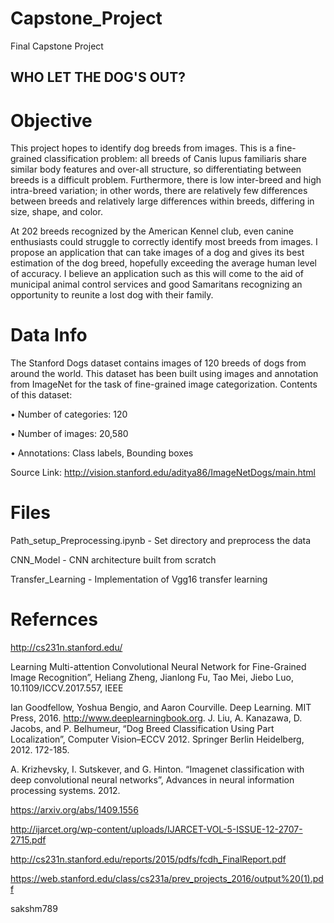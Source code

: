 # Capstone_Project
Final Capstone Project

## WHO LET THE DOG'S OUT?


# Objective

This project hopes to identify dog breeds from images. This is a fine-grained classification problem: all breeds of Canis lupus familiaris share similar body features and over-all structure, so differentiating between breeds is a difficult problem. Furthermore, there is low inter-breed and high intra-breed variation; in other words, there are relatively few differences between breeds and relatively large differences within breeds, differing in size, shape, and color.

At 202 breeds recognized by the American Kennel club, even canine enthusiasts could struggle to correctly identify most breeds from images. I propose an application that can take images of a dog and gives its best estimation of the dog breed, hopefully exceeding the average human level of accuracy. I believe an application such as this will come to the aid of municipal animal control services and good Samaritans recognizing an opportunity to reunite a lost dog with their family.



# Data Info

The Stanford Dogs dataset contains images of 120 breeds of dogs from around the world. This dataset has been built using images and annotation from ImageNet for the task of fine-grained image categorization. Contents of this dataset: 

•	Number of categories: 120

•	Number of images: 20,580

•	Annotations: Class labels, Bounding boxes

Source Link: http://vision.stanford.edu/aditya86/ImageNetDogs/main.html


# Files

Path_setup_Preprocessing.ipynb - Set directory and preprocess the data

CNN_Model - CNN architecture built from scratch

Transfer_Learning - Implementation of Vgg16 transfer learning

# Refernces

http://cs231n.stanford.edu/

Learning Multi-attention Convolutional Neural Network for Fine-Grained Image Recognition”, Heliang Zheng, Jianlong Fu, Tao Mei, Jiebo Luo, 10.1109/ICCV.2017.557, IEEE

Ian Goodfellow, Yoshua Bengio, and Aaron Courville. Deep Learning. MIT Press, 2016. http://www.deeplearningbook.org.
J. Liu, A. Kanazawa, D. Jacobs, and P. Belhumeur, “Dog Breed Classification Using Part Localization”, Computer Vision–ECCV 2012. Springer Berlin Heidelberg, 2012. 172-185.

A. Krizhevsky, I. Sutskever, and G. Hinton. “Imagenet classification with deep convolutional neural networks”, Advances in neural information processing systems. 2012.

https://arxiv.org/abs/1409.1556

http://ijarcet.org/wp-content/uploads/IJARCET-VOL-5-ISSUE-12-2707-2715.pdf

http://cs231n.stanford.edu/reports/2015/pdfs/fcdh_FinalReport.pdf

https://web.stanford.edu/class/cs231a/prev_projects_2016/output%20(1).pdf

sakshm789

